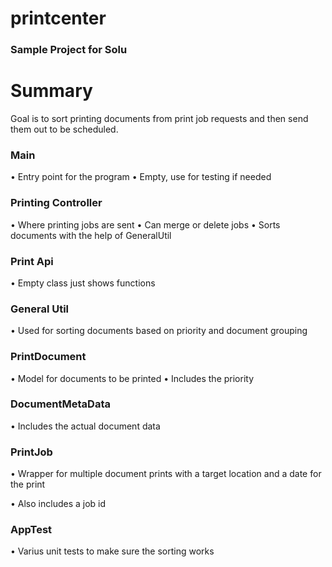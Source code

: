 # printcenter

### Sample Project for Solu

# Summary

Goal is to sort printing documents from print job requests and then send them out to be scheduled. 

### Main 

•	Entry point for the program
• Empty, use for testing if needed

### Printing Controller

•	Where printing jobs are sent
•	Can merge or delete jobs
•	Sorts documents with the help of GeneralUtil

### Print Api

•	Empty class just shows functions 

### General Util

•	Used for sorting documents based on priority and document grouping

### PrintDocument

• Model for documents to be printed
• Includes the priority 

### DocumentMetaData

• Includes the actual document data

### PrintJob

• Wrapper for multiple document prints with a target location and a date for the print

• Also includes a job id

### AppTest

• Varius unit tests to make sure the sorting works
